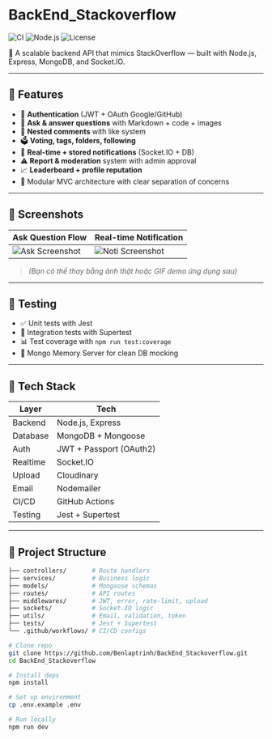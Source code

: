 # BackEnd_Stackoverflow

![CI](https://github.com/Benlaptrinh/BackEnd_Stackoverflow/actions/workflows/main.yml/badge.svg)
![Node.js](https://img.shields.io/badge/node-18-green)
![License](https://img.shields.io/badge/license-MIT-blue)

📌 A scalable backend API that mimics StackOverflow — built with Node.js, Express, MongoDB, and Socket.IO.

---

## 🚀 Features

- 🔐 **Authentication** (JWT + OAuth Google/GitHub)
- 📝 **Ask & answer questions** with Markdown + code + images
- 💬 **Nested comments** with like system
- 🗳 **Voting, tags, folders, following**
- 📩 **Real-time + stored notifications** (Socket.IO + DB)
- ⚠️ **Report & moderation** system with admin approval
- 📈 **Leaderboard + profile reputation**
- 🧩 Modular MVC architecture with clear separation of concerns

---

## 📸 Screenshots

| Ask Question Flow | Real-time Notification |
|-------------------|------------------------|
| ![Ask Screenshot](https://github.com/user-attachments/assets/f3b9d37a-f53c-49f0-ba8b-85e9d226f5b3) | ![Noti Screenshot](https://github.com/user-attachments/assets/d895b228-8d21-435f-b4f4-9411b022f646) |

> _(Bạn có thể thay bằng ảnh thật hoặc GIF demo ứng dụng sau)_

---

## 🧪 Testing

- ✅ Unit tests with Jest
- 🔄 Integration tests with Supertest
- 📊 Test coverage with `npm run test:coverage`
- 🧪 Mongo Memory Server for clean DB mocking

---

## 🧰 Tech Stack

| Layer        | Tech           |
|--------------|----------------|
| Backend      | Node.js, Express |
| Database     | MongoDB + Mongoose |
| Auth         | JWT + Passport (OAuth2) |
| Realtime     | Socket.IO |
| Upload       | Cloudinary |
| Email        | Nodemailer |
| CI/CD        | GitHub Actions |
| Testing      | Jest + Supertest |

---

## 📁 Project Structure

```bash
├── controllers/       # Route handlers
├── services/          # Business logic
├── models/            # Mongoose schemas
├── routes/            # API routes
├── middlewares/       # JWT, error, rate-limit, upload
├── sockets/           # Socket.IO logic
├── utils/             # Email, validation, token
├── tests/             # Jest + Supertest
└── .github/workflows/ # CI/CD configs

# Clone repo
git clone https://github.com/Benlaptrinh/BackEnd_Stackoverflow.git
cd BackEnd_Stackoverflow

# Install deps
npm install

# Set up environment
cp .env.example .env

# Run locally
npm run dev
